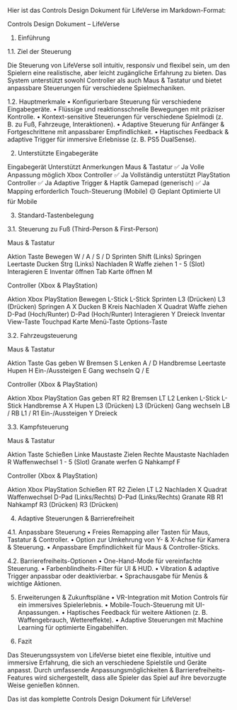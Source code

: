 Hier ist das Controls Design Dokument für LifeVerse im Markdown-Format:

Controls Design Dokument – LifeVerse

1. Einführung

1.1. Ziel der Steuerung

Die Steuerung von LifeVerse soll intuitiv, responsiv und flexibel sein, um den Spielern eine realistische, aber leicht zugängliche Erfahrung zu bieten. Das System unterstützt sowohl Controller als auch Maus & Tastatur und bietet anpassbare Steuerungen für verschiedene Spielmechaniken.

1.2. Hauptmerkmale
	•	Konfigurierbare Steuerung für verschiedene Eingabegeräte.
	•	Flüssige und reaktionsschnelle Bewegungen mit präziser Kontrolle.
	•	Kontext-sensitive Steuerungen für verschiedene Spielmodi (z. B. zu Fuß, Fahrzeuge, Interaktionen).
	•	Adaptive Steuerung für Anfänger & Fortgeschrittene mit anpassbarer Empfindlichkeit.
	•	Haptisches Feedback & adaptive Trigger für immersive Erlebnisse (z. B. PS5 DualSense).

2. Unterstützte Eingabegeräte

Eingabegerät	Unterstützt	Anmerkungen
Maus & Tastatur	✅ Ja	Volle Anpassung möglich
Xbox Controller	✅ Ja	Vollständig unterstützt
PlayStation Controller	✅ Ja	Adaptive Trigger & Haptik
Gamepad (generisch)	✅ Ja	Mapping erforderlich
Touch-Steuerung (Mobile)	🟡 Geplant	Optimierte UI für Mobile

3. Standard-Tastenbelegung

3.1. Steuerung zu Fuß (Third-Person & First-Person)

Maus & Tastatur

Aktion	Taste
Bewegen	W / A / S / D
Sprinten	Shift (Links)
Springen	Leertaste
Ducken	Strg (Links)
Nachladen	R
Waffe ziehen	1 - 5 (Slot)
Interagieren	E
Inventar öffnen	Tab
Karte öffnen	M

Controller (Xbox & PlayStation)

Aktion	Xbox	PlayStation
Bewegen	L-Stick	L-Stick
Sprinten	L3 (Drücken)	L3 (Drücken)
Springen	A	X
Ducken	B	Kreis
Nachladen	X	Quadrat
Waffe ziehen	D-Pad (Hoch/Runter)	D-Pad (Hoch/Runter)
Interagieren	Y	Dreieck
Inventar	View-Taste	Touchpad
Karte	Menü-Taste	Options-Taste

3.2. Fahrzeugsteuerung

Maus & Tastatur

Aktion	Taste
Gas geben	W
Bremsen	S
Lenken	A / D
Handbremse	Leertaste
Hupen	H
Ein-/Aussteigen	E
Gang wechseln	Q / E

Controller (Xbox & PlayStation)

Aktion	Xbox	PlayStation
Gas geben	RT	R2
Bremsen	LT	L2
Lenken	L-Stick	L-Stick
Handbremse	A	X
Hupen	L3 (Drücken)	L3 (Drücken)
Gang wechseln	LB / RB	L1 / R1
Ein-/Aussteigen	Y	Dreieck

3.3. Kampfsteuerung

Maus & Tastatur

Aktion	Taste
Schießen	Linke Maustaste
Zielen	Rechte Maustaste
Nachladen	R
Waffenwechsel	1 - 5 (Slot)
Granate werfen	G
Nahkampf	F

Controller (Xbox & PlayStation)

Aktion	Xbox	PlayStation
Schießen	RT	R2
Zielen	LT	L2
Nachladen	X	Quadrat
Waffenwechsel	D-Pad (Links/Rechts)	D-Pad (Links/Rechts)
Granate	RB	R1
Nahkampf	R3 (Drücken)	R3 (Drücken)

4. Adaptive Steuerungen & Barrierefreiheit

4.1. Anpassbare Steuerung
	•	Freies Remapping aller Tasten für Maus, Tastatur & Controller.
	•	Option zur Umkehrung von Y- & X-Achse für Kamera & Steuerung.
	•	Anpassbare Empfindlichkeit für Maus & Controller-Sticks.

4.2. Barrierefreiheits-Optionen
	•	One-Hand-Mode für vereinfachte Steuerung.
	•	Farbenblindheits-Filter für UI & HUD.
	•	Vibration & adaptive Trigger anpassbar oder deaktivierbar.
	•	Sprachausgabe für Menüs & wichtige Aktionen.

5. Erweiterungen & Zukunftspläne
	•	VR-Integration mit Motion Controls für ein immersives Spielerlebnis.
	•	Mobile-Touch-Steuerung mit UI-Anpassungen.
	•	Haptisches Feedback für weitere Aktionen (z. B. Waffengebrauch, Wettereffekte).
	•	Adaptive Steuerungen mit Machine Learning für optimierte Eingabehilfen.

6. Fazit

Das Steuerungssystem von LifeVerse bietet eine flexible, intuitive und immersive Erfahrung, die sich an verschiedene Spielstile und Geräte anpasst. Durch umfassende Anpassungsmöglichkeiten & Barrierefreiheits-Features wird sichergestellt, dass alle Spieler das Spiel auf ihre bevorzugte Weise genießen können.

Das ist das komplette Controls Design Dokument für LifeVerse!